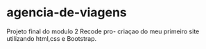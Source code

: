 # agencia-de-viagens
Projeto final do  modulo 2 Recode pro- criaçao do meu primeiro site utilizando html,css e Bootstrap.
